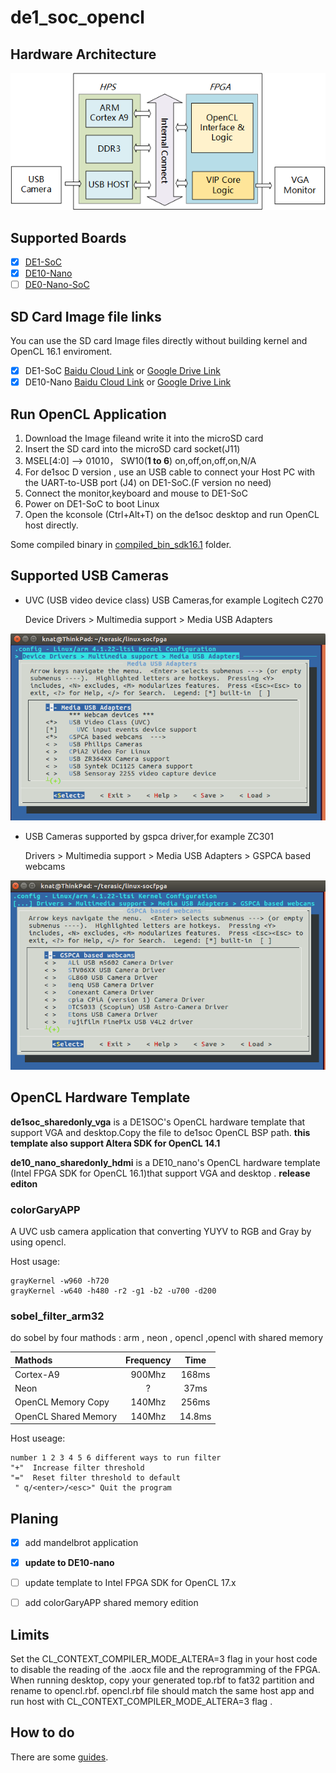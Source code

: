 # de1_soc_opencl

##  Hardware Architecture
![](picture/arch.png)


## Supported Boards
- [x] [DE1-SoC](http://www.terasic.com.cn/cgi-bin/page/archive.pl?Language=China&CategoryNo=182&No=870)
- [x] [DE10-Nano](http://www.terasic.com.cn/cgi-bin/page/archive.pl?Language=China&CategoryNo=203&No=1048)
- [ ] [DE0-Nano-SoC](http://www.terasic.com.cn/cgi-bin/page/archive.pl?Language=China&CategoryNo=203&No=954)

## SD Card Image file links

You can use the SD card Image files directly without building kernel and OpenCL 16.1 enviroment.

- [x] DE1-SoC [Baidu Cloud Link](http://pan.baidu.com/s/1ge6wJhp) or [Google Drive Link](https://drive.google.com/drive/folders/1Ly0_IXAf4yZpqq_qGX45RUcDkPlZyk-U)
- [x] DE10-Nano [Baidu Cloud Link](https://pan.baidu.com/s/1pNsUHSn) or [Google Drive Link](https://drive.google.com/open?id=1NGk-Dp_oo90QLhaNKBRPbdPdf7fR1IJv)

## Run OpenCL Application

1. Download  the Image fileand write it into the microSD card
2. Insert the SD card into the microSD card socket(J11)
3. MSEL[4:0] ——> 01010， SW10(**1 to 6**) on,off,on,off,on,N/A
4. For de1soc D version , use an USB cable to connect your Host PC with the UART-to-USB port (J4) on DE1-SoC.(F version no need)
5. Connect the monitor,keyboard and mouse to DE1-SoC
6. Power on DE1-SoC to boot Linux 
7. Open the kconsole (Ctrl+Alt+T) on the de1soc desktop and run OpenCL host directly. 

Some compiled binary in [compiled_bin_sdk16.1](https://github.com/thinkoco/de1_soc_opencl/tree/master/compiled_bin_sdk16.1) folder.

## Supported USB Cameras

- UVC (USB video device class) USB Cameras,for example Logitech C270

	Device Drivers > Multimedia support > Media USB Adapters
	
![](picture/uvc.png)

- USB Cameras supported by gspca driver,for example ZC301

	Drivers > Multimedia support > Media USB Adapters > GSPCA based webcams
	
![](picture/gspca.png)

## OpenCL Hardware Template
**de1soc_sharedonly_vga** is a DE1SOC's OpenCL hardware template that support VGA and desktop.Copy the file to de1soc OpenCL BSP path.
**this template also support Altera SDK for OpenCL 14.1**

**de10_nano_sharedonly_hdmi** is a DE10_nano's OpenCL hardware template (Intel FPGA SDK for OpenCL 16.1)that support VGA and desktop .
**release editon**

### colorGaryAPP
A UVC usb camera application that converting YUYV to RGB and Gray by using opencl.

Host usage:

	grayKernel -w960 -h720 
	grayKernel -w640 -h480 -r2 -g1 -b2 -u700 -d200 

### sobel_filter_arm32

do sobel by four mathods : arm , neon , opencl ,opencl with shared memory 

| Mathods              | Frequency |  Time     |
| :--------            |:---------:|:---------:|
| Cortex-A9            |900Mhz     | 168ms     |
| Neon                 | ?         | 37ms      |
| OpenCL Memory Copy   | 140Mhz    |     256ms  |
| OpenCL Shared Memory | 140Mhz    | 14.8ms    |

Host useage:

	number 1 2 3 4 5 6 different ways to run filter
	"+"  Increase filter threshold
	"="  Reset filter threshold to default
	 " q/<enter>/<esc>" Quit the program
 

## Planing

- [x] add mandelbrot application
- [x]  **update to DE10-nano**
- [ ] update template to Intel FPGA SDK for OpenCL 17.x
- [ ] add colorGaryAPP shared memory edition


## Limits

Set the CL_CONTEXT_COMPILER_MODE_ALTERA=3 flag in your host code to disable the reading of the .aocx file and the reprogramming of the FPGA.
When running desktop, copy your generated top.rbf to fat32 partition and rename to opencl.rbf.
opencl.rbf file should match the same host app and run host with CL_CONTEXT_COMPILER_MODE_ALTERA=3 flag . 

## How to do
There are some [guides](HowToDo.md).

